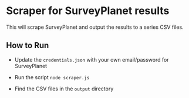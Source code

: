 
# Scraper for SurveyPlanet results

This will scrape SurveyPlanet and output the results to a series CSV files.

## How to Run

* Update the `credentials.json` with your own email/password for SurveyPlanet

* Run the script
`node scraper.js`

* Find the CSV files in the `output` directory
